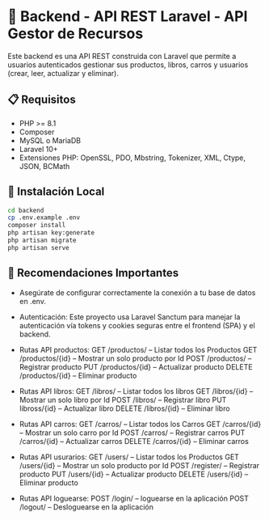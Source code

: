 # 🐘 Backend - API REST Laravel - API Gestor de Recursos

Este backend es una API REST construida con Laravel que permite a usuarios autenticados gestionar sus productos, libros, carros y usuarios (crear, leer, actualizar y eliminar).

## 📋 Requisitos

- PHP >= 8.1
- Composer
- MySQL o MariaDB
- Laravel 10+
- Extensiones PHP: OpenSSL, PDO, Mbstring, Tokenizer, XML, Ctype, JSON, BCMath

## 🚀 Instalación Local

```bash
cd backend
cp .env.example .env
composer install
php artisan key:generate
php artisan migrate
php artisan serve

```

## 🚀 Recomendaciones Importantes

- Asegúrate de configurar correctamente la conexión a tu base de datos en .env.
- Autenticación: Este proyecto usa Laravel Sanctum para manejar la autenticación vía tokens y cookies seguras entre el frontend (SPA) y el backend.

- Rutas API productos:
    GET /productos/ – Listar todos los Productos
    GET /productos/{id} – Mostrar un solo producto por Id
    POST /productos/ – Registrar producto
    PUT /productos/{id} – Actualizar producto
    DELETE /productos/{id} – Eliminar producto

- Rutas API libros:
    GET /libros/ – Listar todos los libros
    GET /libros/{id} – Mostrar un solo libro por Id
    POST /libros/ – Registrar libro
    PUT libross/{id} – Actualizar libro
    DELETE /libros/{id} – Eliminar libro

- Rutas API carros:
    GET /carros/ – Listar todos los Carros
    GET /carros/{id} – Mostrar un solo carro por Id
    POST /carros/ – Registrar carros
    PUT /carros/{id} – Actualizar carros
    DELETE /carros/{id} – Eliminar carros

- Rutas API usurarios:
    GET /users/ – Listar todos los Productos
    GET /users/{id} – Mostrar un solo producto por Id
    POST /register/ – Registrar producto
    PUT /users/{id} – Actualizar producto
    DELETE /users/{id} – Eliminar producto

- Rutas API loguearse:
    POST /login/ – loguearse en la aplicación
    POST /logout/ – Desloguearse en la aplicación



